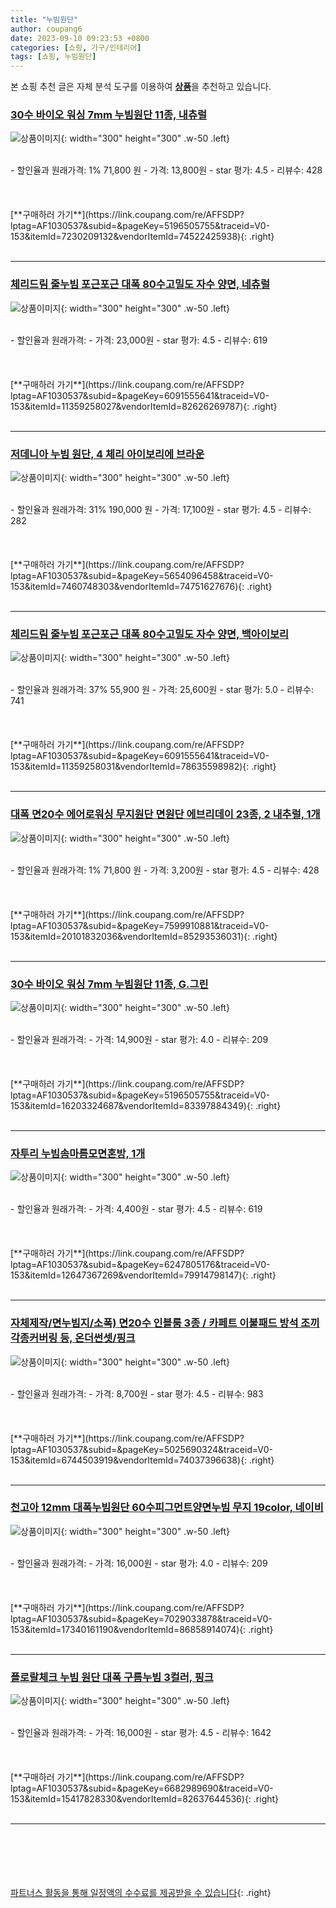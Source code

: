 ```yaml
---
title: "누빔원단"
author: coupang6
date: 2023-09-10 09:23:53 +0800
categories: [쇼핑, 가구/인테리어]
tags: [쇼핑, 누빔원단]
---
```


본 쇼핑 추천 글은 자체 분석 도구를 이용하여 [**상품**](https://link.coupang.com/a/bao1ui)을 추천하고 있습니다.

### [30수 바이오 워싱 7mm 누빔원단 11종, 내츄럴](https://link.coupang.com/re/AFFSDP?lptag=AF1030537&subid=&pageKey=5196505755&traceid=V0-153&itemId=7230209132&vendorItemId=74522425938)

![상품이미지](https://thumbnail7.coupangcdn.com/thumbnails/remote/230x230ex/image/vendor_inventory/8a9a/f05f7966907eab92de3c36fa111a4fe7da9c89cb712186611e1b25a8f6d2.jpg){: width="300" height="300" .w-50 .left}


<br>
- 할인율과 원래가격: 1%  71,800   원
- 가격: 13,800원
- star 평가: 4.5
- 리뷰수: 428
<br>
<br>
<br>
<br>
[**구매하러 가기**](https://link.coupang.com/re/AFFSDP?lptag=AF1030537&subid=&pageKey=5196505755&traceid=V0-153&itemId=7230209132&vendorItemId=74522425938){: .right}
<br>
<br>

---

### [체리드림 줄누빔 포근포근 대폭 80수고밀도 자수 양면, 네츄럴](https://link.coupang.com/re/AFFSDP?lptag=AF1030537&subid=&pageKey=6091555641&traceid=V0-153&itemId=11359258027&vendorItemId=82626269787)

![상품이미지](https://thumbnail8.coupangcdn.com/thumbnails/remote/230x230ex/image/vendor_inventory/d39c/17b3ebe0a525ad02bbe369cd832714fe09378347671f321f5e34aece215b.jpg){: width="300" height="300" .w-50 .left}


<br>
- 할인율과 원래가격: 
- 가격: 23,000원
- star 평가: 4.5
- 리뷰수: 619
<br>
<br>
<br>
<br>
[**구매하러 가기**](https://link.coupang.com/re/AFFSDP?lptag=AF1030537&subid=&pageKey=6091555641&traceid=V0-153&itemId=11359258027&vendorItemId=82626269787){: .right}
<br>
<br>

---

### [저데니아 누빔 원단, 4 체리 아이보리에 브라운](https://link.coupang.com/re/AFFSDP?lptag=AF1030537&subid=&pageKey=5654096458&traceid=V0-153&itemId=7460748303&vendorItemId=74751627676)

![상품이미지](https://thumbnail7.coupangcdn.com/thumbnails/remote/230x230ex/image/retail/images/2021/03/29/12/8/9a9d0246-e6bc-45a7-86d1-9c55d01d36ce.jpg){: width="300" height="300" .w-50 .left}


<br>
- 할인율과 원래가격: 31%  190,000   원
- 가격: 17,100원
- star 평가: 4.5
- 리뷰수: 282
<br>
<br>
<br>
<br>
[**구매하러 가기**](https://link.coupang.com/re/AFFSDP?lptag=AF1030537&subid=&pageKey=5654096458&traceid=V0-153&itemId=7460748303&vendorItemId=74751627676){: .right}
<br>
<br>

---

### [체리드림 줄누빔 포근포근 대폭 80수고밀도 자수 양면, 백아이보리](https://link.coupang.com/re/AFFSDP?lptag=AF1030537&subid=&pageKey=6091555641&traceid=V0-153&itemId=11359258031&vendorItemId=78635598982)

![상품이미지](https://thumbnail10.coupangcdn.com/thumbnails/remote/230x230ex/image/vendor_inventory/db8a/9860f140029cb28cba6f537af51800806b0f22f49095627a206b6f094d49.jpg){: width="300" height="300" .w-50 .left}


<br>
- 할인율과 원래가격: 37%  55,900   원
- 가격: 25,600원
- star 평가: 5.0
- 리뷰수: 741
<br>
<br>
<br>
<br>
[**구매하러 가기**](https://link.coupang.com/re/AFFSDP?lptag=AF1030537&subid=&pageKey=6091555641&traceid=V0-153&itemId=11359258031&vendorItemId=78635598982){: .right}
<br>
<br>

---

### [대폭 면20수 에어로워싱 무지원단 면원단 에브리데이 23종, 2 내추럴, 1개](https://link.coupang.com/re/AFFSDP?lptag=AF1030537&subid=&pageKey=7599910881&traceid=V0-153&itemId=20101832036&vendorItemId=85293536031)

![상품이미지](https://thumbnail10.coupangcdn.com/thumbnails/remote/230x230ex/image/vendor_inventory/31ec/2cd7b568c94ad216898c99198e38156d40e0d477e9fe9be66471381c9b04.jpg){: width="300" height="300" .w-50 .left}


<br>
- 할인율과 원래가격: 1%  71,800   원
- 가격: 3,200원
- star 평가: 4.5
- 리뷰수: 428
<br>
<br>
<br>
<br>
[**구매하러 가기**](https://link.coupang.com/re/AFFSDP?lptag=AF1030537&subid=&pageKey=7599910881&traceid=V0-153&itemId=20101832036&vendorItemId=85293536031){: .right}
<br>
<br>

---

### [30수 바이오 워싱 7mm 누빔원단 11종, G.그린](https://link.coupang.com/re/AFFSDP?lptag=AF1030537&subid=&pageKey=5196505755&traceid=V0-153&itemId=16203324687&vendorItemId=83397884349)

![상품이미지](https://thumbnail10.coupangcdn.com/thumbnails/remote/230x230ex/image/vendor_inventory/7a16/2965db0c4fc4d25fe849f0c01c4c7138f2b98c172825ae9fcba1873cde87.jpg){: width="300" height="300" .w-50 .left}


<br>
- 할인율과 원래가격: 
- 가격: 14,900원
- star 평가: 4.0
- 리뷰수: 209
<br>
<br>
<br>
<br>
[**구매하러 가기**](https://link.coupang.com/re/AFFSDP?lptag=AF1030537&subid=&pageKey=5196505755&traceid=V0-153&itemId=16203324687&vendorItemId=83397884349){: .right}
<br>
<br>

---

### [자투리 누빔솜마름모면혼방, 1개](https://link.coupang.com/re/AFFSDP?lptag=AF1030537&subid=&pageKey=6247805176&traceid=V0-153&itemId=12647367269&vendorItemId=79914798147)

![상품이미지](https://thumbnail6.coupangcdn.com/thumbnails/remote/230x230ex/image/vendor_inventory/7f54/d121df4204af35d04bf022204ad29e41a3ea2439dc35ee1a7160226dbf00.jpg){: width="300" height="300" .w-50 .left}


<br>
- 할인율과 원래가격: 
- 가격: 4,400원
- star 평가: 4.5
- 리뷰수: 619
<br>
<br>
<br>
<br>
[**구매하러 가기**](https://link.coupang.com/re/AFFSDP?lptag=AF1030537&subid=&pageKey=6247805176&traceid=V0-153&itemId=12647367269&vendorItemId=79914798147){: .right}
<br>
<br>

---

### [자체제작/면누빔지/소폭) 면20수 인블룸 3종 / 카페트 이불패드 방석 조끼 각종커버링 등, 온더썬셋/핑크](https://link.coupang.com/re/AFFSDP?lptag=AF1030537&subid=&pageKey=5025690324&traceid=V0-153&itemId=6744503919&vendorItemId=74037396638)

![상품이미지](https://thumbnail8.coupangcdn.com/thumbnails/remote/230x230ex/image/vendor_inventory/ff1f/a842031c26d86f3ecd4ef93e92ed154336742d66b80521b6cc928c76b6b3.jpg){: width="300" height="300" .w-50 .left}


<br>
- 할인율과 원래가격: 
- 가격: 8,700원
- star 평가: 4.5
- 리뷰수: 983
<br>
<br>
<br>
<br>
[**구매하러 가기**](https://link.coupang.com/re/AFFSDP?lptag=AF1030537&subid=&pageKey=5025690324&traceid=V0-153&itemId=6744503919&vendorItemId=74037396638){: .right}
<br>
<br>

---

### [천고아 12mm 대폭누빔원단 60수피그먼트양면누빔 무지 19color, 네이비](https://link.coupang.com/re/AFFSDP?lptag=AF1030537&subid=&pageKey=7029033878&traceid=V0-153&itemId=17340161190&vendorItemId=86858914074)

![상품이미지](https://thumbnail6.coupangcdn.com/thumbnails/remote/230x230ex/image/vendor_inventory/96ea/037833163ca9b69f1f54ab02256bbbfdbe52ad410ee1074dc2b615744fd5.png){: width="300" height="300" .w-50 .left}


<br>
- 할인율과 원래가격: 
- 가격: 16,000원
- star 평가: 4.0
- 리뷰수: 209
<br>
<br>
<br>
<br>
[**구매하러 가기**](https://link.coupang.com/re/AFFSDP?lptag=AF1030537&subid=&pageKey=7029033878&traceid=V0-153&itemId=17340161190&vendorItemId=86858914074){: .right}
<br>
<br>

---

### [플로랄체크 누빔 원단 대폭 구름누빔 3컬러, 핑크](https://link.coupang.com/re/AFFSDP?lptag=AF1030537&subid=&pageKey=6682989690&traceid=V0-153&itemId=15417828330&vendorItemId=82637644536)

![상품이미지](https://thumbnail7.coupangcdn.com/thumbnails/remote/230x230ex/image/vendor_inventory/3fba/5f307fd557e51cbc2d0f45d4ded65e2cd17b0fb27284edcab866f0480a60.jpg){: width="300" height="300" .w-50 .left}


<br>
- 할인율과 원래가격: 
- 가격: 16,000원
- star 평가: 4.5
- 리뷰수: 1642
<br>
<br>
<br>
<br>
[**구매하러 가기**](https://link.coupang.com/re/AFFSDP?lptag=AF1030537&subid=&pageKey=6682989690&traceid=V0-153&itemId=15417828330&vendorItemId=82637644536){: .right}
<br>
<br>

---
<br><br><br><br><br> [파트너스 활동을 통해 일정액의 수수료를 제공받을 수 있습니다](https://link.coupang.com/a/bao1ui){: .right}